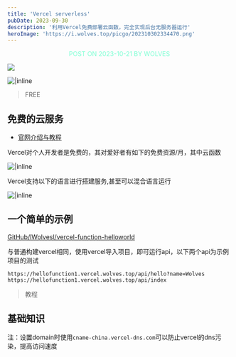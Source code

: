 ```yaml
---
title: 'Vercel serverless'
pubDate: 2023-09-30
description: '利用Vercel免费部署云函数，完全实现后台无服务器运行'
heroImage: 'https://i.wolves.top/picgo/202310302334470.png'
---
```

<p style="color: aquamarine;text-align: center">POST ON 2023-10-21 BY WOLVES</p>

![](https://i.wolves.top/picgo/202310302317746.png)

![|inline](https://i.wolves.top/picgo/202310302332638.png)

> FREE

## 免费的云服务

- [官网介绍与教程](https://vercel.com/docs/functions/serverless-functions)

Vercel对个人开发者是免费的，其对爱好者有如下的免费资源/月，其中云函数

![|inline](https://i.wolves.top/picgo/202310302215122.png)

Vercel支持以下的语言进行搭建服务,甚至可以混合语言运行

![|inline](https://i.wolves.top/picgo/202310302324527.png)

## 一个简单的示例

[GitHub/lWolvesl/vercel-function-helloworld](https://github.com/lWolvesl/vercel-function-helloworld.git)

与普通构建vercel相同，使用vercel导入项目，即可运行api，以下两个api为示例项目的测试
```
https://hellofunction1.vercel.wolves.top/api/hello?name=Wolves
https://hellofunction1.vercel.wolves.top/api/index
```


> 教程

## 基础知识
注：设置domain时使用`cname-china.vercel-dns.com`可以防止vercel的dns污染，提高访问速度

